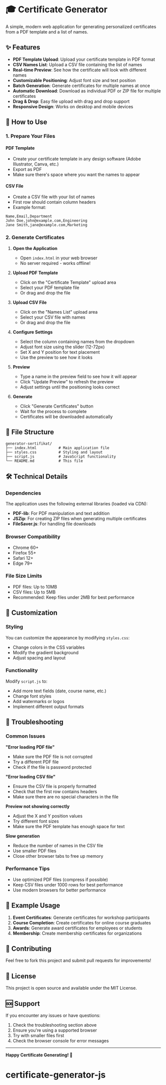 # 🎓 Certificate Generator

A simple, modern web application for generating personalized certificates from a PDF template and a list of names.

## ✨ Features

-   **PDF Template Upload**: Upload your certificate template in PDF format
-   **CSV Names List**: Upload a CSV file containing the list of names
-   **Real-time Preview**: See how the certificate will look with different names
-   **Customizable Positioning**: Adjust font size and text position
-   **Batch Generation**: Generate certificates for multiple names at once
-   **Automatic Download**: Download as individual PDF or ZIP file for multiple certificates
-   **Drag & Drop**: Easy file upload with drag and drop support
-   **Responsive Design**: Works on desktop and mobile devices

## 🚀 How to Use

### 1. Prepare Your Files

#### PDF Template

-   Create your certificate template in any design software (Adobe Illustrator, Canva, etc.)
-   Export as PDF
-   Make sure there's space where you want the names to appear

#### CSV File

-   Create a CSV file with your list of names
-   First row should contain column headers
-   Example format:

```csv
Name,Email,Department
John Doe,john@example.com,Engineering
Jane Smith,jane@example.com,Marketing
```

### 2. Generate Certificates

1. **Open the Application**

    - Open `index.html` in your web browser
    - No server required - works offline!

2. **Upload PDF Template**

    - Click on the "Certificate Template" upload area
    - Select your PDF template file
    - Or drag and drop the file

3. **Upload CSV File**

    - Click on the "Names List" upload area
    - Select your CSV file with names
    - Or drag and drop the file

4. **Configure Settings**

    - Select the column containing names from the dropdown
    - Adjust font size using the slider (12-72px)
    - Set X and Y position for text placement
    - Use the preview to see how it looks

5. **Preview**

    - Type a name in the preview field to see how it will appear
    - Click "Update Preview" to refresh the preview
    - Adjust settings until the positioning looks correct

6. **Generate**
    - Click "Generate Certificates" button
    - Wait for the process to complete
    - Certificates will be downloaded automatically

## 📁 File Structure

```
generator-sertifikat/
├── index.html          # Main application file
├── styles.css          # Styling and layout
├── script.js           # JavaScript functionality
└── README.md           # This file
```

## 🛠️ Technical Details

### Dependencies

The application uses the following external libraries (loaded via CDN):

-   **PDF-lib**: For PDF manipulation and text addition
-   **JSZip**: For creating ZIP files when generating multiple certificates
-   **FileSaver.js**: For handling file downloads

### Browser Compatibility

-   Chrome 60+
-   Firefox 55+
-   Safari 12+
-   Edge 79+

### File Size Limits

-   PDF files: Up to 10MB
-   CSV files: Up to 5MB
-   Recommended: Keep files under 2MB for best performance

## 🎨 Customization

### Styling

You can customize the appearance by modifying `styles.css`:

-   Change colors in the CSS variables
-   Modify the gradient background
-   Adjust spacing and layout

### Functionality

Modify `script.js` to:

-   Add more text fields (date, course name, etc.)
-   Change font styles
-   Add watermarks or logos
-   Implement different output formats

## 🔧 Troubleshooting

### Common Issues

**"Error loading PDF file"**

-   Make sure the PDF file is not corrupted
-   Try a different PDF file
-   Check if the file is password protected

**"Error loading CSV file"**

-   Ensure the CSV file is properly formatted
-   Check that the first row contains headers
-   Make sure there are no special characters in the file

**Preview not showing correctly**

-   Adjust the X and Y position values
-   Try different font sizes
-   Make sure the PDF template has enough space for text

**Slow generation**

-   Reduce the number of names in the CSV file
-   Use smaller PDF files
-   Close other browser tabs to free up memory

### Performance Tips

-   Use optimized PDF files (compress if possible)
-   Keep CSV files under 1000 rows for best performance
-   Use modern browsers for better performance

## 📝 Example Usage

1. **Event Certificates**: Generate certificates for workshop participants
2. **Course Completion**: Create certificates for online course graduates
3. **Awards**: Generate award certificates for employees or students
4. **Membership**: Create membership certificates for organizations

## 🤝 Contributing

Feel free to fork this project and submit pull requests for improvements!

## 📄 License

This project is open source and available under the MIT License.

## 🆘 Support

If you encounter any issues or have questions:

1. Check the troubleshooting section above
2. Ensure you're using a supported browser
3. Try with smaller files first
4. Check the browser console for error messages

---

**Happy Certificate Generating! 🎉**
# certificate-generator-js
